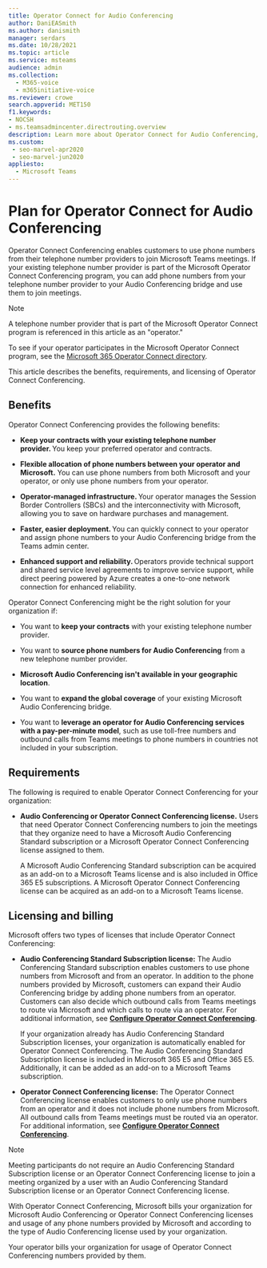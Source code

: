 ```yaml
---
title: Operator Connect for Audio Conferencing
author: DaniEASmith
ms.author: danismith
manager: serdars
ms.date: 10/28/2021
ms.topic: article
ms.service: msteams
audience: admin
ms.collection: 
  - M365-voice
  - m365initiative-voice
ms.reviewer: crowe
search.appverid: MET150
f1.keywords:
- NOCSH
- ms.teamsadmincenter.directrouting.overview
description: Learn more about Operator Connect for Audio Conferencing, such as requirements and planning for deployment.
ms.custom: 
 - seo-marvel-apr2020
 - seo-marvel-jun2020
appliesto: 
  - Microsoft Teams
---
```


# Plan for Operator Connect for Audio Conferencing

Operator Connect Conferencing enables customers to use phone numbers from their telephone number providers to join Microsoft Teams meetings. If your existing telephone number provider is part of the Microsoft Operator Connect Conferencing program, you can add phone numbers from your telephone number provider to your Audio Conferencing bridge and use them to join meetings.

>[!NOTE]
>A telephone number provider that is part of the Microsoft Operator Connect program is referenced in this article as an "operator."
>
>To see if your operator participates in the Microsoft Operator Connect program, see the [Microsoft 365 Operator Connect directory](https://cloudpartners.transform.microsoft.com/practices/microsoft-365-for-operators/directory).

This article describes the benefits, requirements, and licensing of Operator Connect Conferencing.

## Benefits

Operator Connect Conferencing provides the following benefits:

- **Keep your contracts with your existing telephone number provider.** You keep your preferred operator and contracts.

- **Flexible allocation of phone numbers between your operator and Microsoft.** You can use phone numbers from both Microsoft and your operator, or only use phone numbers from your operator.

- **Operator-managed infrastructure.** Your operator manages the Session Border Controllers (SBCs) and the interconnectivity with Microsoft, allowing you to save on hardware purchases and management.

- **Faster, easier deployment.** You can quickly connect to your operator and assign phone numbers to your Audio Conferencing bridge from the Teams admin center.

- **Enhanced support and reliability.** Operators provide technical support and shared service level agreements to improve service support, while direct peering powered by Azure creates a one-to-one network connection for enhanced reliability.

Operator Connect Conferencing might be the right solution for your organization if:

- You want to **keep your contracts** with your existing telephone number provider.

- You want to **source phone numbers for Audio Conferencing** from a new telephone number provider.

- **Microsoft Audio Conferencing isn't available in your geographic location**.

- You want to **expand the global coverage** of your existing Microsoft Audio Conferencing bridge.

- You want to **leverage an operator for Audio Conferencing services with a pay-per-minute model**, such as use toll-free numbers and outbound calls from Teams meetings to phone numbers in countries not included in your subscription.

## Requirements

The following is required to enable Operator Connect Conferencing for your organization:

- **Audio Conferencing or Operator Connect Conferencing license.** Users that need Operator Connect Conferencing numbers to join the meetings that they organize need to have a Microsoft Audio Conferencing Standard subscription or a Microsoft Operator Connect Conferencing license assigned to them.

    A Microsoft Audio Conferencing Standard subscription can be acquired as an add-on to a Microsoft Teams license and is also included in Office 365 E5 subscriptions. A Microsoft Operator Connect Conferencing license can be acquired as an add-on to a Microsoft Teams license.

## Licensing and billing

Microsoft offers two types of licenses that include Operator Connect Conferencing:

- **Audio Conferencing Standard Subscription license:** The Audio Conferencing Standard subscription enables customers to use phone numbers from Microsoft and from an operator. In addition to the phone numbers provided by Microsoft, customers can expand their Audio Conferencing bridge by adding phone numbers from an operator. Customers can also decide which outbound calls from Teams meetings to route via Microsoft and which calls to route via an operator. For additional information, see [**Configure Operator Connect Conferencing**](operator-connect-conferencing-configure.md).

    If your organization already has Audio Conferencing Standard Subscription licenses, your organization is automatically enabled for Operator Connect Conferencing. The Audio Conferencing Standard Subscription license is included in Microsoft 365 E5 and Office 365 E5. Additionally, it can be added as an add-on to a Microsoft Teams subscription.

- **Operator Connect Conferencing license:** The Operator Connect Conferencing license enables customers to only use phone numbers from an operator and it does not include phone numbers from Microsoft. All outbound calls from Teams meetings must be routed via an operator. For additional information, see [**Configure Operator Connect Conferencing**](operator-connect-conferencing-configure.md).

>[!Note]
>Meeting participants do not require an Audio Conferencing Standard Subscription license or an Operator Connect Conferencing license to join a meeting organized by a user with an Audio Conferencing Standard Subscription license or an Operator Connect Conferencing license.

With Operator Connect Conferencing, Microsoft bills your organization for Microsoft Audio Conferencing or Operator Connect Conferencing licenses and usage of any phone numbers provided by Microsoft and according to the type of Audio Conferencing license used by your organization.

Your operator bills your organization for usage of Operator Connect Conferencing numbers provided by them.
